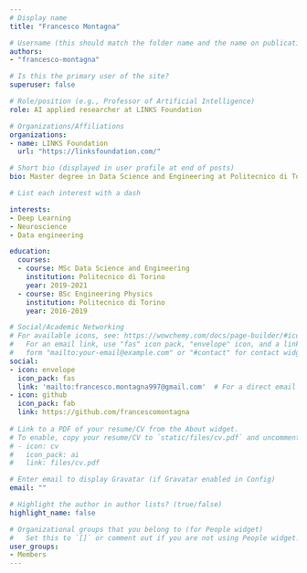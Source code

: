```yaml
---
# Display name
title: "Francesco Montagna"

# Username (this should match the folder name and the name on publications)
authors:
- "francesco-montagna"

# Is this the primary user of the site?
superuser: false

# Role/position (e.g., Professor of Artificial Intelligence)
role: AI applied researcher at LINKS Foundation

# Organizations/Affiliations
organizations:
- name: LINKS Foundation
  url: "https://linksfoundation.com/"

# Short bio (displayed in user profile at end of posts)
bio: Master degree in Data Science and Engineering at Politecnico di Torino. Currently reseacher at LINKS Foundation.

# List each interest with a dash

interests:
- Deep Learning
- Neuroscience
- Data engineering

education:
  courses:
  - course: MSc Data Science and Engineering
    institution: Politecnico di Torino
    year: 2019-2021
  - course: BSc Engineering Physics
    institution: Politecnico di Torino
    year: 2016-2019

# Social/Academic Networking
# For available icons, see: https://wowchemy.com/docs/page-builder/#icons
#   For an email link, use "fas" icon pack, "envelope" icon, and a link in the
#   form "mailto:your-email@example.com" or "#contact" for contact widget.
social:
- icon: envelope
  icon_pack: fas
  link: 'mailto:francesco.montagna997@gmail.com'  # For a direct email link, use "mailto:test@example.org".
- icon: github
  icon_pack: fab
  link: https://github.com/francescomontagna
  
# Link to a PDF of your resume/CV from the About widget.
# To enable, copy your resume/CV to `static/files/cv.pdf` and uncomment the lines below.
# - icon: cv
#   icon_pack: ai
#   link: files/cv.pdf

# Enter email to display Gravatar (if Gravatar enabled in Config)
email: ""

# Highlight the author in author lists? (true/false)
highlight_name: false

# Organizational groups that you belong to (for People widget)
#   Set this to `[]` or comment out if you are not using People widget.
user_groups:
- Members
---
```

